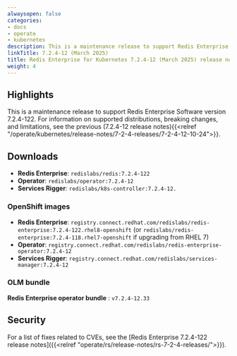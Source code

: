 ```yaml
---
alwaysopen: false
categories:
- docs
- operate
- kubernetes
description: This is a maintenance release to support Redis Enterprise Software version 7.2.4-118.
linkTitle: 7.2.4-12 (March 2025)
title: Redis Enterprise for Kubernetes 7.2.4-12 (March 2025) release notes
weight: 4
---
```


## Highlights

This is a maintenance release to support Redis Enterprise Software version 7.2.4-122. For information on supported distributions, breaking changes, and limitations, see the previous (7.2.4-12 release notes){{<relref "/operate/kubernetes/release-notes/7-2-4-releases/7-2-4-12-10-24">}}.

## Downloads

- **Redis Enterprise**: `redislabs/redis:7.2.4-122`
- **Operator**: `redislabs/operator:7.2.4-12`
- **Services Rigger**: `redislabs/k8s-controller:7.2.4-12.`

### OpenShift images

- **Redis Enterprise**: `registry.connect.redhat.com/redislabs/redis-enterprise:7.2.4-122.rhel8-openshift`
    (or `redislabs/redis-enterprise:7.2.4-118.rhel7-openshift` if upgrading from RHEL 7)
- **Operator**: `registry.connect.redhat.com/redislabs/redis-enterprise-operator:7.2.4-12`
- **Services Rigger**: `registry.connect.redhat.com/redislabs/services-manager:7.2.4-12`

### OLM bundle

**Redis Enterprise operator bundle** : `v7.2.4-12.33`

## Security

For a list of fixes related to CVEs, see the [Redis Enterprise 7.2.4-122 release notes]({{<relref "operate/rs/release-notes/rs-7-2-4-releases/">}}).